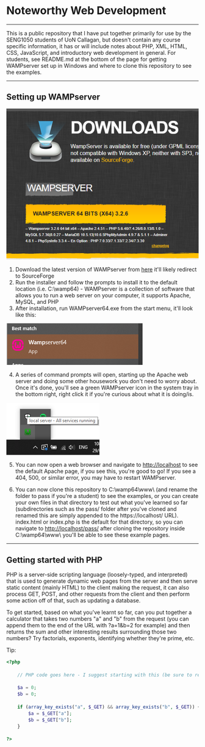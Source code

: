 # Noteworthy Web Development

---

This is a public repository that I have put together primarily for use by the SENG1050 students of UoN Callagan, but doesn't contain any course specific information, it has or will include notes about PHP, XML, HTML, CSS, JavaScript, and introductory web development in general. For students, see README.md at the bottom of the page for getting WAMPserver set up in Windows and where to clone this repository to see the examples.

---

## Setting up WAMPserver

![](./WAMPserver.png)

1. Download the latest version of WAMPserver from [here](http://www.wampserver.com/en/#download-wrapper) it'll likely redirect to SourceForge
2. Run the installer and follow the prompts to install it to the default location (i.e. C:\\wamp64) - WAMPserver is a collection of software that allows you to run a web server on your computer, it supports Apache, MySQL, and PHP
3. After installation, run WAMPserver64.exe from the start menu, it'll look like this:

![](./WAMPapplication.png)

4. A series of command prompts will open, starting up the Apache web server and doing some other housework you don't need to worry about. Once it's done, you'll see a green WAMPserver icon in the system tray in the bottom right, right click it if you're curious about what it is doing/is.

![](./AllServicesRunning.png)

5. You can now open a web browser and navigate to [http://localhost](http://localhost) to see the default Apache page, if you see this, you're good to go! If you see a 404, 500, or similar error, you may have to restart WAMPserver.

6. You can now clone this repository to C:\\wamp64\\www\\ (and rename the folder to pass if you're a student) to see the examples, or you can create your own files in that directory to test out what you've learned so far (subdirectories such as the pass/ folder after you've cloned and renamed this are simply appended to the https://localhost/ URL). index.html or index.php is the default for that directory, so you can navigate to [http://localhost/pass/](http://localhost/pass/) after cloning the repository inside C:\\wamp64\\www\\ you'll be able to see these example pages.

---

## Getting started with PHP

PHP is a server-side scripting language (loosely-typed, and interpreted) that is used to generate dynamic web pages from the server and then serve static content (mainly HTML) to the client making the request, it can also process GET, POST, and other requests from the client and then perform some action off of that, such as updating a database.

To get started, based on what you've learnt so far, can you put together a calculator that takes two numbers "a" and "b" from the request (you can append them to the end of the URL with ?a=1&b=2 for example) and then returns the sum and other interesting results surrounding those two numbers? Try factorials, exponents, identifying whether they're prime, etc.

Tip:

```php
<?php

    // PHP code goes here - I suggest starting with this (be sure to read the styling guide and cheatsheet)
    
    $a = 0;
    $b = 0;
    
    if (array_key_exists("a", $_GET) && array_key_exists("b", $_GET)) {
        $a = $_GET["a"];
        $b = $_GET["b"];
    }

?>
```